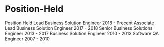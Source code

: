 # Position-Held
Position Held
Lead Business Solution Engineer		                     2018 - Precent
Associate Lead Business Solution Engineer 	           2017 - 2018
Senior Business Solutions Engineer		                 2013 - 2017 
Business Solution Engineer 		                         2010 - 2013
Software QA Engineer			                             2007 - 2010
